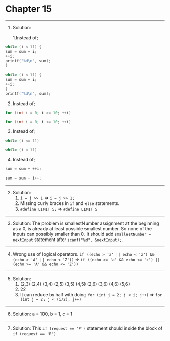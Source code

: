 # Chapter 15

---
1. Solution:

    1.Instead of;

```c
while (i < 11) {
sum = sum + i;
++i;
printf("%d\n", sum);
}
```

>

```c
while (i < 11) {
sum = sum + i;
++i;
}
printf("%d\n", sum);
```

2. Instead of;

```c
for (int i = 0; i >= 10; ++i)
```

>

```c
for (int i = 0; i <= 10; ++i)
```

3. Instead of;

```c
while (i <= 11)
```

>

```c
while (i < 11)
```

4. Instead of;

```c
sum = sum + ++i;
```

>

```c
sum = sum + i++;
```
---
2. Solution:
    1. `i = j >> 1` => `i = j >> 1;`
    2. Missing curly braces in `if` and `else` statements.
    3. `#define LIMIT 5;` => `#define LIMIT 5`

---
3. Solution: The problem is smallestNumber assignment at the beginning as a 0, is already at least possible smallest number. So none of the inputs can possibly smaller than 0. It should add `smallestNumber = nextInput` statement after `scanf("%d", &nextInput);`.

---
4. Wrong use of logical operators. `if ((echo > 'a' || echo < 'z') && (echo > 'A' || echo < 'Z'))` => `if ((echo >= 'a' && echo <= 'z') || (echo >= 'A' && echo <= 'Z'))`

---
5. Solution:
    1. (2,3) (2,4) (3,4) (2,5) (3,5) (4,5) (2,6) (3,6) (4,6) (5,6)
    2. 22
    3. It can reduce by half with doing `for (int j = 2; j < i; j++)` => `for (int j = 2; j < (i/2); j++)`

---
6. Solution: a = 100, b = 1, c = 1

---
7. Solution: This `if (request == 'P')` statement should inside the block of `if (request == 'R')`
